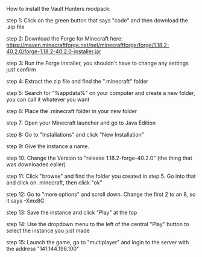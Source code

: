 How to install the Vault Hunters modpack:

step 1: Click on the green button that says "code" and then download the .zip file

step 2: Download the Forge for Minecraft here: https://maven.minecraftforge.net/net/minecraftforge/forge/1.18.2-40.2.0/forge-1.18.2-40.2.0-installer.jar

step 3: Run the Forge installer, you shouldn't have to change any settings just confirm

step 4: Extract the zip file and find the ".minecraft" folder

step 5: Search for "%appdata%" on your computer and create a new folder, you can call it whatever you want

step 6: Place the .minecraft folder in your new folder

step 7: Open your Minecraft launcher and go to Java Edition

step 8: Go to "Installations" and click "New Installation"

step 9: Give the instance a name. 

step 10: Change the Version to "release 1.18.2-forge-40.2.0" (the thing that was downloaded ealier)

step 11: Click "browse" and find the folder you created in step 5. Go into that and click on .minecraft, then click "ok"

step 12: Go to "more options" and scroll down. Change the first 2 to an 8, so it says -Xmx8G

step 13: Save the instance and click "Play" at the top

step 14: Use the dropdown menu to the left of the central "Play" button to select the instance you just made

step 15: Launch the game, go to "multiplayer" and login to the server with the address "141.144.198.100"
